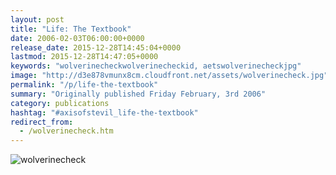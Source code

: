 ```yaml
---
layout: post
title: "Life: The Textbook"
date: 2006-02-03T06:00:00+0000
release_date: 2015-12-28T14:45:04+0000
lastmod: 2015-12-28T14:47:05+0000
keywords: "wolverinecheckwolverinecheckid, aetswolverinecheckjpg"
image: "http://d3e878vmunx8cm.cloudfront.net/assets/wolverinecheck.jpg"
permalink: "/p/life-the-textbook"
summary: "Originally published Friday February, 3rd 2006"
category: publications
hashtag: "#axisofstevil_life-the-textbook"
redirect_from:
  - /wolverinecheck.htm
---
```


[id_1]: http://d3e878vmunx8cm.cloudfront.net/assets/wolverinecheck.jpg "wolverinecheck"
![wolverinecheck][id_1]
